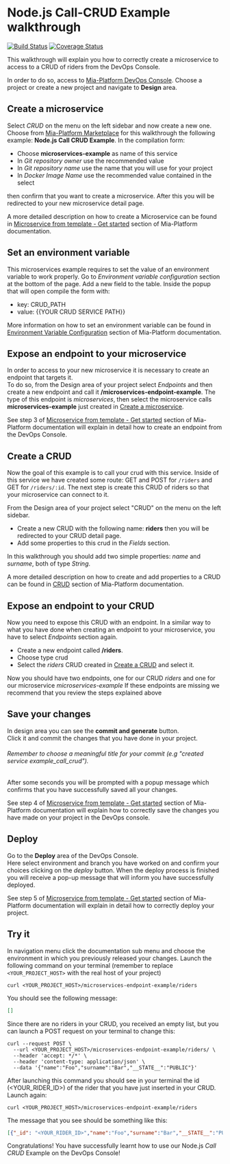 # Node.js Call-CRUD Example walkthrough

[![Build Status][github-actions-svg]][github-actions]
[![Coverage Status][coverall-svg]][coverall-io]

This walkthrough will explain you how to correctly create a microservice to access to a CRUD of riders from the DevOps Console.

In order to do so, access to [Mia-Platform DevOps Console](https://console.cloud.mia-platform.eu/login).
Choose a project or create a new project and navigate to **Design** area. 

## Create a microservice

Select _CRUD_ on the menu on the left sidebar and now create a new one.
Choose from [Mia-Platform Marketplace](https://docs.mia-platform.eu/development_suite/api-console/api-design/marketplace/) for this walkthrough the following example: **Node.js Call CRUD Example**.
In the compilation form:

  - Choose **microservices-example** as name of this service 
  - In _Git repository owner_ use the recommended value
  - In _Git repository name_ use the name that you will use for your project
  - In _Docker Image Name_ use the recommended value contained in the select

then confirm that you want to create a microservice.
After this you will be redirected to your new microservice detail page.

A more detailed description on how to create a Microservice can be found in [Microservice from template - Get started](https://docs.mia-platform.eu/development_suite/api-console/api-design/custom_microservice_get_started/#2-service-creation) section of Mia-Platform documentation.

## Set an environment variable

This microservices example requires to set the value of an environment variable to work properly. 
Go to *Environment variable configuration* section at the bottom of the page.
Add a new field to the table. Inside the popup that will open compile the form with:

  - key: CRUD_PATH
  - value: {{YOUR CRUD SERVICE PATH}}

More information on how to set an environment variable can be found in [Environment Variable Configuration](https://docs.mia-platform.eu/development_suite/api-console/api-design/services/#environment-variable-configuration) section of Mia-Platform documentation.

## Expose an endpoint to your microservice

In order to access to your new microservice it is necessary to create an endpoint that targets it.  
To do so, from the Design area of your project select _Endpoints_ and then create a new endpoint and call it **/microservices-endpoint-example**. 
The type of this endpoint is *microservices*, 
then select the microservice calls **microservices-example** just created in [Create a microservice](#create-a-microservice).

See step 3 of [Microservice from template - Get started](https://docs.mia-platform.eu/development_suite/api-console/api-design/custom_microservice_get_started/#3-creating-the-endpoint) section of Mia-Platform documentation will explain in detail how to create an endpoint from the DevOps Console.

## Create a CRUD

Now the goal of this example is to call your crud with this service.
Inside of this service we have created some route: GET and POST for `/riders` and GET for `/riders/:id`.
The next step is create this CRUD of riders so that your microservice can connect to it.  

From the Design area of your project select "CRUD" on the menu on the left sidebar.

  - Create a new CRUD with the following name: **riders** then you will be redirected to your CRUD detail page. 
  - Add some properties to this crud in the *Fields* section.

In this walkthrough you should add two simple properties: *name* and *surname*, both of type *String*.
 
A more detailed description on how to create and add properties to a CRUD can be found in [CRUD](https://docs.mia-platform.eu/development_suite/api-console/api-design/crud_advanced/) section of Mia-Platform documentation.

## Expose an endpoint to your CRUD

Now you need to expose this CRUD with an endpoint.
In a similar way to what you have done when creating an endpoint to your microservice, you have to select _Endpoints_ section again.  

  - Create a new endpoint called **/riders**. 
  - Choose type crud 
  - Select the *riders* CRUD created in [Create a CRUD](#create-a-crud) and select it.

Now you should have two endpoints, one for our CRUD *riders* and one for our microservice *microservices-example*
If these endpoints are missing we recommend that you review the steps explained above

## Save your changes

In design area you can see the **commit and generate** button.  
Click it and commit the changes that you have done in your project. 

###### Remember to choose a meaningful title for your commit (e.g "created service example_call_crud"). 

After some seconds you will be prompted with a popup message which confirms that you have successfully saved all your changes.

See step 4 of [Microservice from template - Get started](https://docs.mia-platform.eu/development_suite/api-console/api-design/custom_microservice_get_started/#4-save-the-project) section of Mia-Platform documentation will explain how to correctly save the changes you have made on your project in the DevOps console.

## Deploy
 
Go to the **Deploy** area of the DevOps Console.  
Here select environment and branch you have worked on and confirm your choices clicking on the *deploy* button. 
When the deploy process is finished you will receive a pop-up message that will inform you have successfully deployed.  

See step 5 of [Microservice from template - Get started](https://docs.mia-platform.eu/development_suite/api-console/api-design/custom_microservice_get_started/#5-deploy-the-project-through-the-api-console) section of Mia-Platform documentation will explain in detail how to correctly deploy your project.

## Try it

In navigation menu click the documentation sub menu and choose the environment in which you previously released your changes.
Launch the following command on your terminal (remember to replace `<YOUR_PROJECT_HOST>` with the real host of your project)

```shell
curl <YOUR_PROJECT_HOST>/microservices-endpoint-example/riders
```

You should see the following message:

```json
[]
```

Since there are no riders in your CRUD, you received an empty list, but you can launch a POST request on your terminal to change this:

```shell
curl --request POST \
  --url <YOUR_PROJECT_HOST>/microservices-endpoint-example/riders/ \
  --header 'accept: */*' \
  --header 'content-type: application/json' \
  --data '{"name":"Foo","surname":"Bar","__STATE__":"PUBLIC"}'
  ```

After launching this command you should see in your terminal the id (<YOUR_RIDER_ID>) of the rider that you have just inserted in your CRUD.
Launch again:

```shell
curl <YOUR_PROJECT_HOST>/microservices-endpoint-example/riders
```

The message that you see should be something like this:

```json
[{"_id": "<YOUR_RIDER_ID>","name":"Foo","surname":"Bar","__STATE__":"PUBLIC", ...}]
```

Congratulations! You have successfully learnt how to use our Node.js _Call CRUD_ Example on the DevOps Console!

[github-actions]: https://github.com/mia-platform-marketplace/Node.js-Call-CRUD-Example/actions
[github-actions-svg]: https://github.com/mia-platform-marketplace/Node.js-Call-CRUD-Example/workflows/Node.js%20CI/badge.svg
[coverall-svg]: https://coveralls.io/repos/github/mia-platform-marketplace/Node.js-Call-CRUD-Example/badge.svg?branch=master
[coverall-io]: https://coveralls.io/github/mia-platform-marketplace/Node.js-Call-CRUD-Example?branch=master
